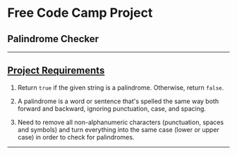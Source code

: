 # Free Code Camp Project
## Palindrome Checker

---

## [Project Requirements](https://www.freecodecamp.org/learn/javascript-algorithms-and-data-structures/javascript-algorithms-and-data-structures-projects/palindrome-checker)
1. Return ```true``` if the given string is a palindrome. Otherwise, return ```false```.

2. A palindrome is a word or sentence that's spelled the same way both forward and backward, ignoring punctuation, case, and spacing.

3. Need to remove all non-alphanumeric characters (punctuation, spaces and symbols) and turn everything into the same case (lower or upper case) in order to check for palindromes.

---
